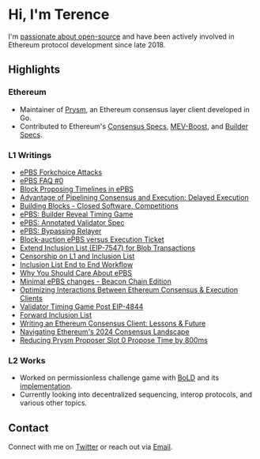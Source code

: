 # Hi, I'm Terence

I'm [passionate about open-source](https://github.com/terencechain) and have been actively involved in Ethereum protocol development since late 2018.

## Highlights

### Ethereum

- Maintainer of [Prysm](https://github.com/prysmaticlabs/prysm), an Ethereum consensus layer client developed in Go.
- Contributed to Ethereum's [Consensus Specs](https://github.com/ethereum/consensus-specs), [MEV-Boost](https://github.com/flashbots/mev-boost), and [Builder 
Specs](https://github.com/ethereum/builder-specs).

### L1 Writings

- [ePBS Forkchoice Attacks](https://ethresear.ch/t/fork-choice-attacks-and-protections-in-epbs/19951)
- [ePBS FAQ #0](https://hackmd.io/@ttsao/epbs-faq0)
- [Block Proposing Timelines in ePBS](https://ethresear.ch/t/block-proposing-validating-timelines-for-1-mev-boost-2-epbs-and-3-epbs-with-mev-boost/19782)
- [Advantage of Pipelining Consensus and Execution: Delayed Execution](https://ethresear.ch/t/advantage-of-pipelining-consensus-and-execution-delayed-execution/19668)
- [Building Blocks - Closed Software, Competitions](https://hackmd.io/@ttsao/building-blks-competitions)
- [ePBS: Builder Reveal Timing Game](https://ethresear.ch/t/builder-reveal-timing-game-in-epbs/19424)
- [ePBS: Annotated Validator Spec](https://hackmd.io/@ttsao/epbs-annotated-validator)
- [ePBS: Bypassing Relayer](https://hackmd.io/@ttsao/bypassing-relayer)
- [Block-auction ePBS versus Execution Ticket](https://ethresear.ch/t/block-auction-epbs-versus-execution-ticket/19232)
- [Extend Inclusion List (EIP-7547) for Blob Transactions](https://hackmd.io/@ttsao/ryzAw9PRa)
- [Censorship on L1 and Inclusion List](https://hackmd.io/@ttsao/ByO9D-Uaa)
- [Inclusion List End to End Workflow](https://ethresear.ch/t/inclusion-list-eip-7547-end-to-end-workflow/18810)
- [Why You Should Care About ePBS](https://terencechain.substack.com/p/why-you-should-care-about-epbs)
- [Minimal ePBS changes - Beacon Chain Edition](https://ethresear.ch/t/minimal-epbs-beacon-chain-changes/18653)
- [Optimizing Interactions Between Ethereum Consensus & Execution Clients](https://substack.com/home/post/p-140705743?source=queue)
- [Validator Timing Game Post EIP-4844](https://ethresear.ch/t/validator-timing-game-post-eip4844/18129)
- [Forward Inclusion List](https://ethresear.ch/t/specing-out-forward-inclusion-list-w-dedicated-gas-limits/17115)
- [Writing an Ethereum Consensus Client: Lessons & Future](https://substack.com/home/post/p-139182302?source=queue)
- [Navigating Ethereum's 2024 Consensus Landscape](https://substack.com/home/post/p-137196839?source=queue)
- [Reducing Prysm Proposer Slot 0 Propose Time by 800ms](https://hackmd.io/lWq6jEVhThy72CnAkpTvig)

### L2 Works

- Worked on permissionless challenge game with [BoLD](https://github.com/OffchainLabs/bold/blob/main/docs/research-specs/BOLDChallengeProtocol.pdf) and its 
[implementation](https://github.com/OffchainLabs/bold).
- Currently looking into decentralized sequencing, interop protocols, and various other topics.

## Contact

Connect with me on [Twitter](https://twitter.com/terencechain) or reach out via [Email](mailto:ttsao@offchainlabs.com).

